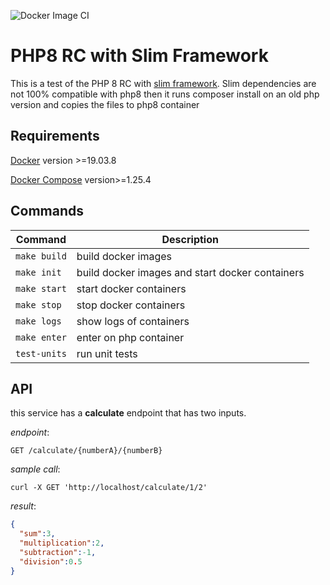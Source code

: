 ![Docker Image CI](https://github.com/renanramonh/slim-php8-rc/workflows/Docker%20Image%20CI/badge.svg)

# PHP8 RC with Slim Framework
This is a test of the PHP 8 RC with [slim framework](http://www.slimframework.com/).
Slim dependencies are not 100% compatible with php8 then it runs composer install on an old php version and copies the files to php8 container

## Requirements
[Docker](https://docs.docker.com/engine/install/) version >=19.03.8

[Docker Compose](https://docs.docker.com/compose/install/) version>=1.25.4

## Commands
| Command | Description |
| --- | --- |
| `make build` | build docker images |
| `make init` | build docker images and start docker containers |
| `make start` | start docker containers |
| `make stop` | stop docker containers |
| `make logs` | show logs of containers |
| `make enter` | enter on php container |
| `test-units` | run unit tests |

## API
this service has a **calculate** endpoint that has two inputs.

_endpoint_:
  
    GET /calculate/{numberA}/{numberB}


_sample call_:
  
    curl -X GET 'http://localhost/calculate/1/2'

_result_:
```json
{
  "sum":3,
  "multiplication":2,
  "subtraction":-1,
  "division":0.5
}
```
